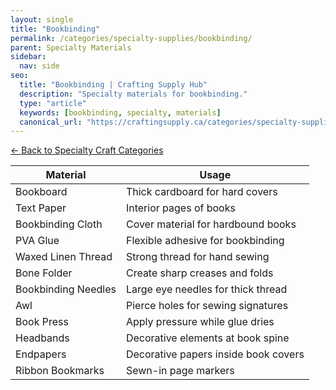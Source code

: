 ```yaml
---
layout: single
title: "Bookbinding"
permalink: /categories/specialty-supplies/bookbinding/
parent: Specialty Materials
sidebar:
  nav: side
seo:
  title: "Bookbinding | Crafting Supply Hub"
  description: "Specialty materials for bookbinding."
  type: "article"
  keywords: [bookbinding, specialty, materials]
  canonical_url: "https://craftingsupply.ca/categories/specialty-supplies/bookbinding/"
---
```


[← Back to Specialty Craft Categories](/categories/specialty-supplies/)

| Material | Usage |
|----------|-------|
| Bookboard | Thick cardboard for hard covers |
| Text Paper | Interior pages of books |
| Bookbinding Cloth | Cover material for hardbound books |
| PVA Glue | Flexible adhesive for bookbinding |
| Waxed Linen Thread | Strong thread for hand sewing |
| Bone Folder | Create sharp creases and folds |
| Bookbinding Needles | Large eye needles for thick thread |
| Awl | Pierce holes for sewing signatures |
| Book Press | Apply pressure while glue dries |
| Headbands | Decorative elements at book spine |
| Endpapers | Decorative papers inside book covers |
| Ribbon Bookmarks | Sewn-in page markers |
